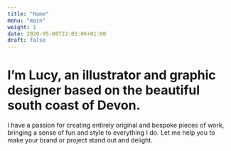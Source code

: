 ```yaml
---
title: "Home"
menu: "main"
weight: 1
date: 2020-05-08T22:03:06+01:00
draft: false
---
```


# I’m Lucy, an illustrator and graphic designer based on the beautiful south coast of Devon. 

I have a passion for creating entirely original and bespoke pieces of work,
bringing a sense of fun and style to everything I do. Let me help you to
make your brand or project stand out and delight.